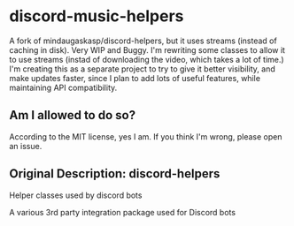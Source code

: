 # discord-music-helpers
A fork of mindaugaskasp/discord-helpers, but it uses streams (instead of caching in disk). Very WIP and Buggy.
I'm rewriting some classes to allow it to use streams (instad of downloading the video, which takes a lot of time.)
I'm creating this as a separate project to try to give it better visibility, and make updates faster, since I plan to add lots of useful features, while maintaining API compatibility.
## Am I allowed to do so?
According to the MIT license, yes I am. If you think I'm wrong, please open an issue.
## Original Description: discord-helpers
Helper classes used by discord bots

A various 3rd party integration package used for Discord bots
